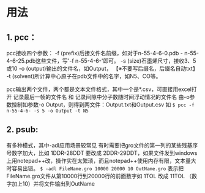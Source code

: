 # 用法

## 1. pcc：
pcc接收四个参数：
-f (prefix)后接文件名前缀，如对于n-55-4-6-0.pdb  -  n-55-4-6-25.pdb这些文件，写'-f n-55-4-6-'即可。
-s (size)石墨烯尺寸，接收3、5或10
-o (output)输出的文件名，如Output，
    【※不要写后缀名，后缀名自动txt】
-t (solvent)所计算中心原子在pdb文件中的名字，如N5、CO等。

pcc输出两个文件，两个都是文本文件格式，其中一个是*.csv，可直接用excel打开
记录最后一帧的文件名 和 记录间隙中分子数随时间浮动情况的文件名 由-o参数控制如参数-o Output，则得到两文件：Output.txt和Output.csv
如
`$ pcc -f n-55-4-6- -s 5 -o Output -t N5`




## 2. psub:
有多种模式，其中-adl应用场景较常见
有时需要把gro文件的第一列的某些残基序号数字加大，比如 1DDR-28DDT 要改成 2DDR-29DDT，如果文件发到windows上用notepad++改，操作实在太繁琐，而且notepad++使用内存有限，文本量大时容易出错。
`$ -adl FileName.gro 10000 20000 10 OutName.gro`
表示把FileName.gro文件从第10000行到20000行的前面数字如 1TOL 改成 11TOL （数字加上10）并将文件输出到OutName


